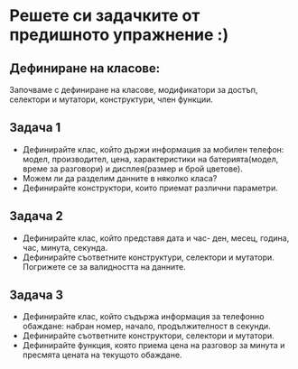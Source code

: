 # Решете си задачките от предишното упражнение :)

## Дефиниране на класове:
Започваме с дефиниране на класове, модификатори за достъп, селектори и мутатори, конструктури, член функции.

## Задача 1
- Дефинирайте клас, който държи информация за мобилен телефон: модел, производител, цена, характеристики на батерията(модел, време за разговори) и дисплея(размер и брой цветове).
- Можем ли да разделим данните в няколко класа?
- Дефинирайте конструктори, които приемат различни параметри.

## Задача 2
- Дефинирайте клас, който представя дата и час- ден, месец, година, час, минута, секунда.
- Дефинирайте съответните конструктури, селектори и мутатори. Погрижете се за валидността на данните.

## Задача 3
- Дефинирайте клас, който съдържа информация за телефонно обаждане: набран номер, начало, продължителност в секунди.
- Дефинирайте съответните конструктори, селектори и мутатори.
- Дефинирайте функция, която приема цена на разговор за минута и пресмята цената на текущото обаждане.
